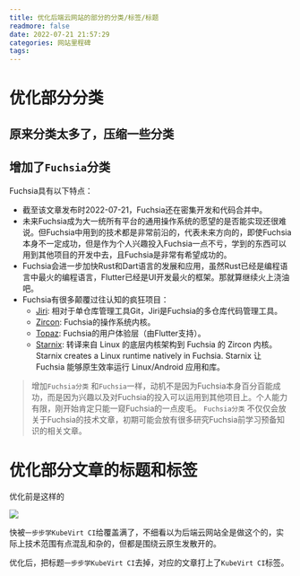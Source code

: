 ```yaml
---
title: 优化后端云网站的部分的分类/标签/标题
readmore: false
date: 2022-07-21 21:57:29
categories: 网站里程碑
tags:
---
```


# 优化部分分类

## 原来分类太多了，压缩一些分类

## 增加了`Fuchsia`分类

Fuchsia具有以下特点：
* 截至该文章发布时2022-07-21，Fuchsia还在密集开发和代码合并中。
* 未来Fuchsia成为大一统所有平台的通用操作系统的愿望的是否能实现还很难说。但Fuchsia中用到的技术都是非常前沿的，代表未来方向的，即使Fuchsia本身不一定成功，但是作为个人兴趣投入Fuchsia一点不亏，学到的东西可以用到其他项目的开发中去，且Fuchsia是非常有希望成功的。
* Fuchsia会进一步加快Rust和Dart语言的发展和应用，虽然Rust已经是编程语言中最火的编程语言，Flutter已经是UI开发最火的框架。那就算继续火上浇油吧。
* Fuchsia有很多颠覆过往认知的疯狂项目：
  * [Jiri](https://fuchsia.googlesource.com/jiri): 相对于单仓库管理工具Git，Jiri是Fuchsia的多仓库代码管理工具。
  * [Zircon](https://fuchsia.googlesource.com/fuchsia/+/refs/heads/main/zircon/): Fuchsia的操作系统内核。
  * [Topaz](https://fuchsia.googlesource.com/topaz/): Fuchsia的用户体验层（由Flutter支持）。
  * [Starnix](https://fuchsia.googlesource.com/fuchsia/+/refs/heads/main/src/proc/bin/starnix/): 转译来自 Linux 的底层内核架构到 Fuchsia 的 Zircon 内核。Starnix creates a Linux runtime natively in Fuchsia. Starnix 让 Fuchsia 能够原生效率运行 Linux/Android 应用和库。

> 增加`Fuchsia分类` 和`Fuchsia`一样，动机不是因为Fuchsia本身百分百能成功，而是因为兴趣以及对Fuchsia的投入可以运用到其他项目上。个人能力有限，刚开始肯定只能一窥Fuchsia的一点皮毛。
> `Fuchsia分类` 不仅仅会放关于Fuchsia的技术文章，初期可能会放有很多研究Fuchsia前学习预备知识的相关文章。



# 优化部分文章的标题和标签

优化前是这样的

![](/images/change-dir/2022-07-22-13-57-49.png)

快被`一步步学KubeVirt CI`给覆盖满了，不细看以为后端云网站全是做这个的，实际上技术范围有点混乱和杂的，但都是围绕云原生发散开的。

优化后，把标题`一步步学KubeVirt CI`去掉，对应的文章打上了`KubeVirt CI`标签。
